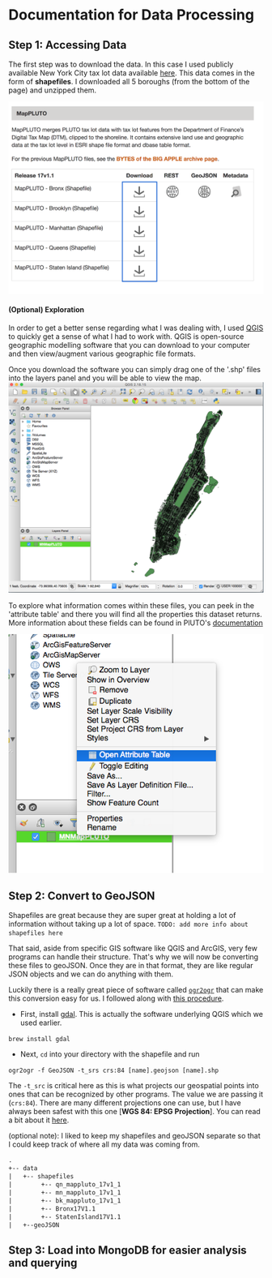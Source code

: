 # Documentation for Data Processing

## Step 1: Accessing Data

The first step was to download the data. In this case I used publicly available New York City tax lot data available [here](https://www1.nyc.gov/site/planning/data-maps/open-data/dwn-pluto-mappluto.page). This data comes in the form of **shapefiles**. I downloaded all 5 boroughs (from the bottom of the page) and unzipped them.

![](./assets/process_screenshots/PLUTO-downloading-files.png)

#### (Optional) Exploration 

In order to get a better sense regarding what I was dealing with, I used [QGIS](https://www.qgis.org/en/site/) to quickly get a sense of what I had to work with. QGIS is open-source geographic modelling software that you can download to your computer and then view/augment various geographic file formats. 

Once you download the software you can simply drag one of the '.shp' files into the layers panel and you will be able to view the map.
![](./assets/process_screenshots/QGIS-viewing-shapefile.png)

To explore what information comes within these files, you can peek in the 'attribute table' and there you will find all the properties this dataset returns. More information about these fields can be found in PlUTO's [documentation](https://www1.nyc.gov/assets/planning/download/pdf/data-maps/open-data/pluto_datadictionary.pdf?v=17v1_1)

![](./assets/process_screenshots/QGIS-accessing-attribute-table.png) 

## Step 2: Convert to GeoJSON

Shapefiles are great because they are super great at holding a lot of information without taking up a lot of space.
`TODO: add more info about shapefiles here`

That said, aside from specific GIS software like QGIS and ArcGIS, very few programs can handle their structure. That's why we will now be converting these files to geoJSON. Once they are in that format, they are like regular JSON objects and we can do anything with them. 

Luckily there is a really great piece of software called [`ogr2ogr`](http://www.gdal.org/ogr2ogr.html) that can make this conversion easy for us. I followed along with [this procedure](https://ben.balter.com/2013/06/26/how-to-convert-shapefiles-to-geojson-for-use-on-github/).

   * First, install [gdal](http://www.gdal.org/). This is actually the software underlying QGIS which we used earlier. 
   
   ```brew install gdal```
   
   * Next, `cd` into your directory with the shapefile and run
   
   ```ogr2ogr -f GeoJSON -t_srs crs:84 [name].geojson [name].shp```
   
The `-t_src` is critical here as this is what projects our geospatial points into ones that can be recognized by other programs. The value we are passing it (`crs:84`). There are many different projections one can use, but I have always been safest with this one [**WGS 84: EPSG Projection**]. You can read a bit about it [here](http://mapserver.org/ogc/wms_server.html#coordinate-systems-and-axis-orientation).

(optional note): I liked to keep my shapefiles and geoJSON separate so that I could keep track of where all my data was coming from. 

```$xslt
.
+-- data
|   +-- shapefiles
|        +-- qn_mappluto_17v1_1
|        +-- mn_mappluto_17v1_1
|        +-- bk_mappluto_17v1_1
|        +-- Bronx17V1.1
|        +-- StatenIsland17V1.1
|   +--geoJSON

```
## Step 3: Load into MongoDB for easier analysis and querying